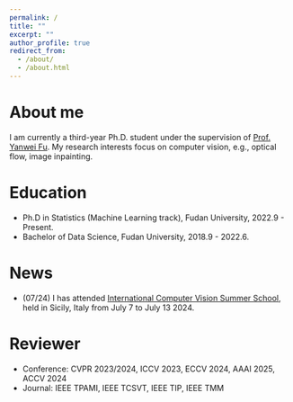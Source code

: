 ```yaml
---
permalink: /
title: ""
excerpt: ""
author_profile: true
redirect_from: 
  - /about/
  - /about.html
---
```

  
About me
======
I am currently a third-year Ph.D. student under the supervision of [Prof. Yanwei Fu](https://yanweifu.github.io/). 
My research interests focus on computer vision, e.g., optical flow, image inpainting.

Education
======
* Ph.D in Statistics (Machine Learning track), Fudan University, 2022.9 - Present.
* Bachelor of Data Science, Fudan University, 2018.9 - 2022.6.

News
======
* (07/24) I has attended [International Computer Vision Summer School](https://iplab.dmi.unict.it/icvss2024/Home), held in Sicily, Italy from July 7 to July 13 2024.

Reviewer
======
* Conference: CVPR 2023/2024, ICCV 2023, ECCV 2024, AAAI 2025, ACCV 2024
* Journal: IEEE TPAMI, IEEE TCSVT, IEEE TIP, IEEE TMM